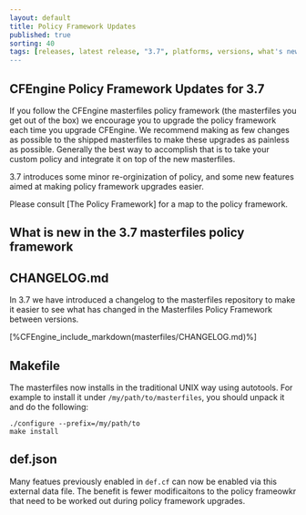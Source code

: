 ```yaml
---
layout: default
title: Policy Framework Updates
published: true
sorting: 40
tags: [releases, latest release, "3.7", platforms, versions, what's new]
---
```


## CFEngine Policy Framework Updates for 3.7 ##

If you follow the CFEngine masterfiles policy framework (the masterfiles you
get out of the box) we encourage you to upgrade the policy framework each time
you upgrade CFEngine. We recommend making as few changes as possible to the
shipped masterfiles to make these upgrades as painless as possible. Generally
the best way to accomplish that is to take your custom policy and integrate it
on top of the new masterfiles.

3.7 introduces some minor re-orginization of policy, and some new
features aimed at making policy framework upgrades easier.

Please consult [The Policy Framework] for a map to the policy framework.

## What is new in the 3.7 masterfiles policy framework ##

## CHANGELOG.md

In 3.7 we have introduced a changelog to the masterfiles repository to make it
easier to see what has changed in the Masterfiles Policy Framework between
versions.

[%CFEngine_include_markdown(masterfiles/CHANGELOG.md)%]

## Makefile

The masterfiles now installs in the traditional UNIX way
using autotools. For example to install it under `/my/path/to/masterfiles`,
you should unpack it and do the following:

```console
./configure --prefix=/my/path/to
make install
```

## def.json

Many featues previously enabled in `def.cf` can now be enabled via this
external data file. The benefit is fewer modificaitons to the policy frameowkr
that need to be worked out during policy framework upgrades.
